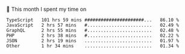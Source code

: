 📅 This month I spent my time on

<!--START_SECTION:waka-->

```text
TypeScript   101 hrs 59 mins ######################...   86.10 %
JavaScript   2 hrs 57 mins   #........................   02.49 %
GraphQL      2 hrs 55 mins   #........................   02.48 %
PHP          2 hrs 38 mins   #........................   02.22 %
JSON         2 hrs 19 mins   .........................   01.97 %
Other        1 hr 34 mins    .........................   01.34 %
```

<!--END_SECTION:waka-->
